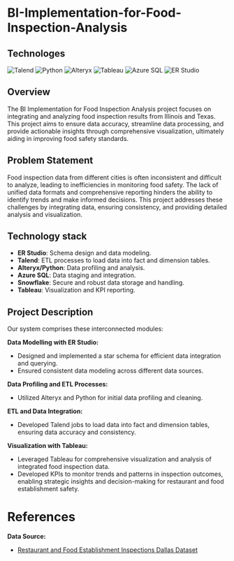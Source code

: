 # BI-Implementation-for-Food-Inspection-Analysis


## Technologes
![Talend](https://img.shields.io/badge/Talend-FF6D70?style=for-the-badge&logo=Talend&logoColor=white)
![Python](https://img.shields.io/badge/Python-3776AB?style=for-the-badge&logo=Python&logoColor=white)
![Alteryx](https://img.shields.io/badge/Alteryx-276DC3?style=for-the-badge&logo=Alteryx&logoColor=white)
![Tableau](https://img.shields.io/badge/Tableau-E97627?style=for-the-badge&logo=Tableau&logoColor=white)
![Azure SQL](https://img.shields.io/badge/Azure_SQL-0078D4?style=for-the-badge&logo=MicrosoftSQLServer&logoColor=white)
![ER Studio](https://img.shields.io/badge/ER_Studio-008FC7?style=for-the-badge&logo=ERStudio&logoColor=white)


## Overview
The BI Implementation for Food Inspection Analysis project focuses on integrating and analyzing food inspection results from Illinois and Texas. This project aims to ensure data accuracy, streamline data processing, and provide actionable insights through comprehensive visualization, ultimately aiding in improving food safety standards.

## Problem Statement
Food inspection data from different cities is often inconsistent and difficult to analyze, leading to inefficiencies in monitoring food safety. The lack of unified data formats and comprehensive reporting hinders the ability to identify trends and make informed decisions. This project addresses these challenges by integrating data, ensuring consistency, and providing detailed analysis and visualization.

## Technology stack
- **ER Studio**: Schema design and data modeling.
- **Talend**: ETL processes to load data into fact and dimension tables.
- **Alteryx/Python**: Data profiling and analysis.
- **Azure SQL**: Data staging and integration.
- **Snowflake**: Secure and robust data storage and handling.
- **Tableau**: Visualization and KPI reporting.

## Project Description
Our system comprises these interconnected modules:

**Data Modelling with ER Studio:**
- Designed and implemented a star schema for efficient data integration and querying.
- Ensured consistent data modeling across different data sources.

**Data Profiling and ETL Processes:**
- Utilized Alteryx and Python for initial data profiling and cleaning.

**ETL and Data Integration:**
- Developed Talend jobs to load data into fact and dimension tables, ensuring data accuracy and consistency.


**Visualization with Tableau:**
- Leveraged Tableau for comprehensive visualization and analysis of integrated food inspection data.
- Developed KPIs to monitor trends and patterns in inspection outcomes, enabling strategic insights and decision-making for restaurant and food establishment safety.



# References
**Data Source:**
- [Restaurant and Food Establishment Inspections Dallas Dataset](https://www.dallasopendata.com/Services/Restaurant-and-Food-Establishment-Inspections-Octo/dri5-wcct/data_preview)



